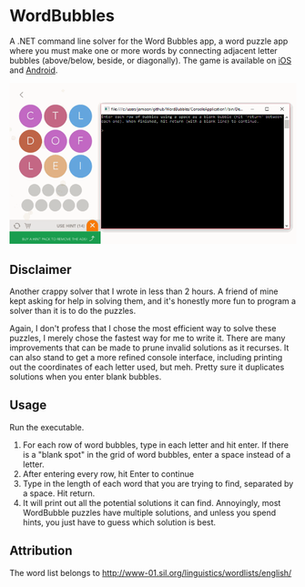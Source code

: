 # WordBubbles
A .NET command line solver for the Word Bubbles app, a word puzzle app where you must make one or more words by connecting adjacent letter bubbles (above/below, beside, or diagonally). The game is available on [iOS](https://itunes.apple.com/us/app/wordbubbles!/id922488002?mt=8) and [Android](https://play.google.com/store/apps/details?id=com.apprope.wordbubbles).

![Demonstration GIF](https://raw.githubusercontent.com/Jamish/WordBubbles/master/WordBubbles.gif)

## Disclaimer

Another crappy solver that I wrote in less than 2 hours. A friend of mine kept asking for help in solving them, and it's honestly more fun to program a solver than it is to do the puzzles.

Again, I don't profess that I chose the most efficient way to solve these puzzles, I merely chose the fastest way for me to write it. There are many improvements that can be made to prune invalid solutions as it recurses. It can also stand to get a more refined console interface, including printing out the coordinates of each letter used, but meh. Pretty sure it duplicates solutions when you enter blank bubbles.

## Usage

Run the executable. 

1. For each row of word bubbles, type in each letter and hit enter. If there is a "blank spot" in the grid of word bubbles, enter a space instead of a letter.
1. After entering every row, hit Enter to continue
1. Type in the length of each word that you are trying to find, separated by a space. Hit return.
1. It will print out all the potential solutions it can find. Annoyingly, most WordBubble puzzles have multiple solutions, and unless you spend hints, you just have to guess which solution is best. 

## Attribution

The word list belongs to http://www-01.sil.org/linguistics/wordlists/english/